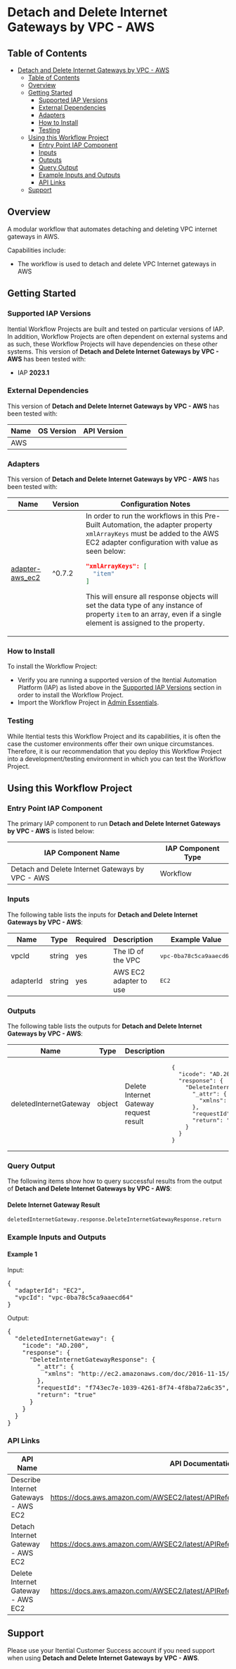 # Detach and Delete Internet Gateways by VPC - AWS

## Table of Contents

- [Detach and Delete Internet Gateways by VPC - AWS](#detach-and-delete-internet-gateways-by-vpc---aws)
  - [Table of Contents](#table-of-contents)
  - [Overview](#overview)
  - [Getting Started](#getting-started)
    - [Supported IAP Versions](#supported-iap-versions)
    - [External Dependencies](#external-dependencies)
    - [Adapters](#adapters)
    - [How to Install](#how-to-install)
    - [Testing](#testing)
  - [Using this Workflow Project](#using-this-workflow-project)
    - [Entry Point IAP Component](#entry-point-iap-component)
    - [Inputs](#inputs)
    - [Outputs](#outputs)
    - [Query Output](#query-output)
    - [Example Inputs and Outputs](#example-inputs-and-outputs)
    - [API Links](#api-links)
  - [Support](#support)

## Overview

A modular workflow that automates detaching and deleting VPC internet gateways in AWS.

Capabilities include:
- The workflow is used to detach and delete VPC Internet gateways in AWS





## Getting Started

### Supported IAP Versions

Itential Workflow Projects are built and tested on particular versions of IAP. In addition, Workflow Projects are often dependent on external systems and as such, these Workflow Projects will have dependencies on these other systems. This version of **Detach and Delete Internet Gateways by VPC - AWS** has been tested with:


- IAP **2023.1**



### External Dependencies

This version of **Detach and Delete Internet Gateways by VPC - AWS** has been tested with:

<table>
  <thead>
    <tr>
      <th>Name</th>
      <th>OS Version</th>
      <th>API Version</th>
    </tr>
  </thead>
  <tbody>
    <tr>
      <td>AWS</td>
      <td></td>
      <td></td>
    </tr>
  </tbody>
</table>




### Adapters

This version of **Detach and Delete Internet Gateways by VPC - AWS** has been tested with:

<table>
  <thead>
    <tr>
      <th>Name</th>
      <th>Version</th>
      <th>Configuration Notes</th>
    </tr>
  </thead>
  <tbody>
    <tr>
      <td><a href="https://gitlab.com/itentialopensource/adapters/cloud/adapter-aws_ec2">adapter-aws_ec2</a></td>
      <td>^0.7.2</td>
      <td>In order to run the workflows in this Pre-Built Automation, the adapter property <code>xmlArrayKeys</code> must be added to the AWS EC2 adapter configuration with value as seen below:

```json
"xmlArrayKeys": [
  "item"
]
```

This will ensure all response objects will set the data type of any instance of property <code>item</code> to an array, even if a single element is assigned to the property.</td>
    </tr>
  </tbody>
</table>



### How to Install

To install the Workflow Project:

- Verify you are running a supported version of the Itential Automation Platform (IAP) as listed above in the [Supported IAP Versions](#supported-iap-versions) section in order to install the Workflow Project.
- Import the Workflow Project in [Admin Essentials](https://docs.itential.com/docs/importing-a-prebuilt-4).

### Testing

While Itential tests this Workflow Project and its capabilities, it is often the case the customer environments offer their own unique circumstances. Therefore, it is our recommendation that you deploy this Workflow Project into a development/testing environment in which you can test the Workflow Project.

## Using this Workflow Project


### Entry Point IAP Component

The primary IAP component to run **Detach and Delete Internet Gateways by VPC - AWS** is listed below:

<table>
  <thead>
    <tr>
      <th>IAP Component Name</th>
      <th>IAP Component Type</th>
    </tr>
  </thead>
  <tbody>
      <td>Detach and Delete Internet Gateways by VPC - AWS</td>
      <td>Workflow</td>
    </tr>
  </tbody>
</table>

### Inputs

The following table lists the inputs for **Detach and Delete Internet Gateways by VPC - AWS**:

<table>
  <thead>
    <tr>
      <th>Name</th>
      <th>Type</th>
      <th>Required</th>
      <th>Description</th>
      <th>Example Value</th>
    </tr>
  </thead>
  <tbody>
    <tr>
      <td>vpcId</td>
      <td>string</td>
      <td>yes</td>
      <td>The ID of the VPC</td>
      <td><pre lang="json">vpc-0ba78c5ca9aaecd64</pre></td>
    </tr>    <tr>
      <td>adapterId</td>
      <td>string</td>
      <td>yes</td>
      <td>AWS EC2 adapter to use</td>
      <td><pre lang="json">EC2</pre></td>
    </tr>
  </tbody>
</table>



### Outputs

The following table lists the outputs for **Detach and Delete Internet Gateways by VPC - AWS**:

<table>
  <thead>
    <tr>
      <th>Name</th>
      <th>Type</th>
      <th>Description</th>
      <th>Example Value</th>
    </tr>
  </thead>
  <tbody>
    <tr>
      <td>deletedInternetGateway</td>
      <td>object</td>
      <td>Delete Internet Gateway request result</td>
      <td><pre lang="json">{
  "icode": "AD.200",
  "response": {
    "DeleteInternetGatewayResponse": {
      "_attr": {
        "xmlns": "http://ec2.amazonaws.com/doc/2016-11-15/"
      },
      "requestId": "f743ec7e-1039-4261-8f74-4f8ba72a6c35",
      "return": "true"
    }
  }
}</pre></td>
    </tr>
  </tbody>
</table>



### Query Output


  

The following items show how to query successful results from the output of **Detach and Delete Internet Gateways by VPC - AWS**:

    
#### Delete Internet Gateway Result

`deletedInternetGateway.response.DeleteInternetGatewayResponse.return`

    
  
  




### Example Inputs and Outputs

  
#### Example 1

    
Input:
<pre>{
  "adapterId": "EC2", 
  "vpcId": "vpc-0ba78c5ca9aaecd64" 
} </pre>

    
    
Output:
<pre>{
  "deletedInternetGateway": {
    "icode": "AD.200",
    "response": {
      "DeleteInternetGatewayResponse": {
        "_attr": {
          "xmlns": "http://ec2.amazonaws.com/doc/2016-11-15/"
        },
        "requestId": "f743ec7e-1039-4261-8f74-4f8ba72a6c35",
        "return": "true"
      }
    }
  }
} </pre>

    
  


### API Links


<table>
  <thead>
    <tr>
      <th>API Name</th>
      <th>API Documentation Link</th>
      <th>API Link Visibility</th>
    </tr>
  </thead>
  <tbody>
    <tr>
      <td>Describe Internet Gateways - AWS EC2</td>
      <td><a href="https://docs.aws.amazon.com/AWSEC2/latest/APIReference/API_DescribeInternetGateways.html">https://docs.aws.amazon.com/AWSEC2/latest/APIReference/API_DescribeInternetGateways.html</a></td>
      <td>Public</td>
    </tr>    <tr>
      <td>Detach Internet Gateway - AWS EC2</td>
      <td><a href="https://docs.aws.amazon.com/AWSEC2/latest/APIReference/API_DetachInternetGateway.html">https://docs.aws.amazon.com/AWSEC2/latest/APIReference/API_DetachInternetGateway.html</a></td>
      <td>Public</td>
    </tr>    <tr>
      <td>Delete Internet Gateway - AWS EC2</td>
      <td><a href="https://docs.aws.amazon.com/AWSEC2/latest/APIReference/API_DeleteInternetGateway.html">https://docs.aws.amazon.com/AWSEC2/latest/APIReference/API_DeleteInternetGateway.html</a></td>
      <td>Public</td>
    </tr>
  </tbody>
</table>


## Support

Please use your Itential Customer Success account if you need support when using **Detach and Delete Internet Gateways by VPC - AWS**.